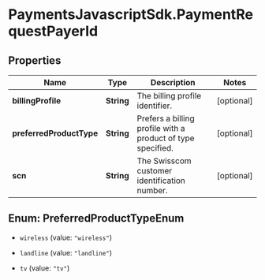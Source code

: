 # PaymentsJavascriptSdk.PaymentRequestPayerId

## Properties
Name | Type | Description | Notes
------------ | ------------- | ------------- | -------------
**billingProfile** | **String** | The billing profile identifier. | [optional] 
**preferredProductType** | **String** | Prefers a billing profile with a product of type specified. | [optional] 
**scn** | **String** | The Swisscom customer identification number. | [optional] 


<a name="PreferredProductTypeEnum"></a>
## Enum: PreferredProductTypeEnum


* `wireless` (value: `"wireless"`)

* `landline` (value: `"landline"`)

* `tv` (value: `"tv"`)




